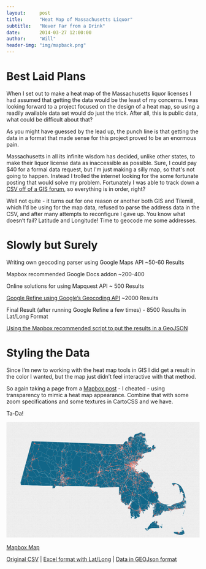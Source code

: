 ```yaml
---
layout:     post
title:      "Heat Map of Massachusetts Liquor"
subtitle:   "Never Far from a Drink"
date:       2014-03-27 12:00:00
author:     "Will"
header-img: "img/mapback.png"
---
```

# Best Laid Plans

When I set out to make a heat map of the Massachusetts liquor licenses I had assumed that getting the data would be the least of my concerns. I was looking forward to a project focused on the design of a heat map, so using a readily available data set would do just the trick. After all, this is public data, what could be difficult about that?

As you might have guessed by the lead up, the punch line is that getting the data in a format that made sense for this project proved to be an enormous pain. 

Massachusetts in all its infinite wisdom has decided, unlike other states, to make their liquor license data as inaccessible as possible. Sure, I could pay $40 for a formal data request, but I'm just making a silly map, so that's not going to happen. Instead I trolled the internet looking for the some fortunate posting that would solve my problem. Fortunately I was able to track down a [CSV off of a GIS forum](http://www.arcgis.com/home/item.html?id=43bbf619300647809ad98c6e80d5cdf2), so everything is in order, right?

Well not quite - it turns out for one reason or another both GIS and Tilemill, which I’d be using for the map data, refused to parse the address data in the CSV, and after many attempts to reconfigure I gave up. You know what doesn’t fail? Latitude and Longitude! Time to geocode me some addresses. 

# Slowly but Surely

Writing own geocoding parser using Google Maps API  ~50-60 Results

Mapbox recommended Google Docs addon ~200-400

Online solutions for using Mapquest API ~ 500 Results

[Google Refine using Google’s Geocoding API](https://opensas.wordpress.com/2013/06/30/using-openrefine-to-geocode-your-data-using-google-and-openstreetmap-api/) ~2000 Results

Final Result (after running Google Refine a few times) - 8500 Results in Lat/Long Format

[Using the Mapbox recommended script to put the results in a GeoJSON](https://github.com/mapbox/geo-googledocs)



# Styling the Data

Since I’m new to working with the heat map tools in GIS I did get a result in the color I wanted, but the map just didn’t feel interactive with that method.

So again taking a page from a [Mapbox post](https://www.mapbox.com/tilemill/docs/guides/designing-heat-maps/) -  I cheated - using transparency to mimic a heat map appearance. Combine that with some zoom specifications and some textures in CartoCSS and we have.

Ta-Da!

![The final Map](/img/finalmap.png)

[Mapbox Map](http://a.tiles.mapbox.com/v3/wjkamovitch.LiquorMap/page.html#10/42.2783/-71.3837)

[Original CSV](/data/data.csv) |
[Excel format with Lat/Long](/data/Every_liquor_license_in_Massachusetts.xlsx) |
[Data in GEOJson format](/data/every_liquor_license_in_massachusetts-1393524410641.geojson)
